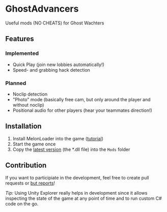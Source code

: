# GhostAdvancers
Useful mods (NO CHEATS) for Ghost Wachters

## Features

### Implemented
 * Quick Play (join new lobbies automatically!)
 * Speed- and grabbing hack detection

### Planned
 * Noclip detection
 * "Photo" mode (basically free cam, but only around the player and without noclip)
 * Positional audio for other players (hear your teammates direction!)

## Installation
1. Install MelonLoader into the game ([tutorial](https://melonwiki.xyz/#/?id=automated-installation))
2. Start the game once
3. Copy the [latest version](https://github.com/niansa/GhostAdvancers/releases) (the *.dll file) into the `Mods` folder

## Contribution
If you want to participiate in the development, feel free to create pull requests or [but reports](https://github.com/niansa/GhostAdvancers/issues)!

*Tip:* Using Unity Explorer really helps in development since it allows inspecting the state of the game at any point of time and to run custom C# code on the go.
